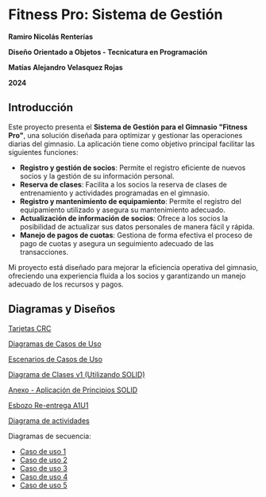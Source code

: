 # Fitness Pro: Sistema de Gestión

**Ramiro Nicolás Renterías**

**Diseño Orientado a Objetos - Tecnicatura en Programación**

**Matías Alejandro Velasquez Rojas**

**2024**

## Introducción

Este proyecto presenta el **Sistema de Gestión para el Gimnasio "Fitness Pro"**, una solución diseñada para optimizar y gestionar las operaciones diarias del gimnasio. La aplicación tiene como objetivo principal facilitar las siguientes funciones:

- **Registro y gestión de socios**: Permite el registro eficiente de nuevos socios y la gestión de su información personal.
- **Reserva de clases**: Facilita a los socios la reserva de clases de entrenamiento y actividades programadas en el gimnasio.
- **Registro y mantenimiento de equipamiento**: Permite el registro del equipamiento utilizado y asegura su mantenimiento adecuado.
- **Actualización de información de socios**: Ofrece a los socios la posibilidad de actualizar sus datos personales de manera fácil y rápida.
- **Manejo de pagos de cuotas**: Gestiona de forma efectiva el proceso de pago de cuotas y asegura un seguimiento adecuado de las transacciones.

Mi proyecto está diseñado para mejorar la eficiencia operativa del gimnasio, ofreciendo una experiencia fluida a los socios y garantizando un manejo adecuado de los recursos y pagos.

## Diagramas y Diseños

[Tarjetas CRC](https://docs.google.com/spreadsheets/d/1qseXx2NS4fiqnqy2mEZaPTBF9Hv3myKG/edit?usp=sharing&ouid=101120142767344064015&rtpof=true&sd=true)

[Diagramas de Casos de Uso](https://drive.google.com/file/d/1glPu2SN0P1o7it0tPphSRs8X8NqNcf2e/view?usp=sharing)

[Escenarios de Casos de Uso](https://docs.google.com/spreadsheets/d/1FPurNsSBPeVZakk3x9H0IFhMUqSHvSWI/edit?usp=sharing&ouid=101120142767344064015&rtpof=true&sd=true)

[Diagrama de Clases v1 (Utilizando SOLID)](https://drive.google.com/file/d/1cDUHP38Veetx6VWCIQsh8156ih2UR8Mr/view?usp=sharing)

[Anexo - Aplicación de Principios SOLID](https://drive.google.com/file/d/1EAK4FN9NH_M5wjnRqK-J9cI85AntpX96/view?usp=sharing)

[Esbozo Re-entrega A1U1](https://drive.google.com/file/d/1MEJ6YkTC0dMwgqBiA3qoWMg45VD-7LPq/view?usp=sharing)

[Diagrama de actividades](https://drive.google.com/file/d/1XF8cEFnf-hpib0rCNo-hXwxBdS06hqfn/view?usp=sharing)

Diagramas de secuencia:
- [Caso de uso 1](https://drive.google.com/file/d/1F7b8gQ52AkU21KnaVASZ_YlpivNXYoFE/view?usp=sharing)
- [Caso de uso 2](https://drive.google.com/file/d/1VBS54bYBKf_2dn5-oKZ983E7Tv2Cvaju/view?usp=sharing)
- [Caso de uso 3](https://drive.google.com/file/d/1OSvcL0MFQL6BOxuNkxkhbs4YMlXYSmAh/view?usp=sharing)
- [Caso de uso 4](https://drive.google.com/file/d/1df1rCrimeEhGhmN5iSaOC1LNgSvrqOZD/view?usp=sharing)
- [Caso de uso 5](https://drive.google.com/file/d/1zw2hjryVQIPzmAju3ar7J4JzmvKGTgp2/view?usp=sharing)
  
